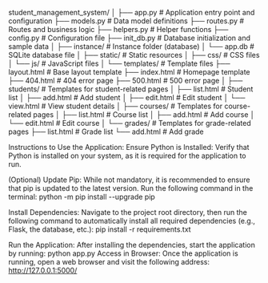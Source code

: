
student_management_system/
│
├── app.py                  # Application entry point and configuration
├── models.py               # Data model definitions
├── routes.py               # Routes and business logic
├── helpers.py              # Helper functions
├── config.py               # Configuration file
├── init_db.py              # Database initialization and sample data
│
├── instance/               # Instance folder (database)
│   └── app.db              # SQLite database file
│
├── static/                 # Static resources
│   ├── css/                # CSS files
│   └── js/                 # JavaScript files
│
└── templates/              # Template files
    ├── layout.html         # Base layout template
    ├── index.html          # Homepage template
    ├── 404.html            # 404 error page
    ├── 500.html            # 500 error page
    │
    ├── students/           # Templates for student-related pages
    │   ├── list.html       # Student list
    │   ├── add.html        # Add student
    │   ├── edit.html       # Edit student
    │   └── view.html       # View student details
    │
    ├── courses/            # Templates for course-related pages
    │   ├── list.html       # Course list
    │   ├── add.html        # Add course
    │   └── edit.html       # Edit course
    │
    └── grades/             # Templates for grade-related pages
        ├── list.html       # Grade list
        └── add.html        # Add grade

Instructions to Use the Application:
Ensure Python is Installed:
Verify that Python is installed on your system, as it is required for the application to run.

(Optional) Update Pip:
While not mandatory, it is recommended to ensure that pip is updated to the latest version. Run the following command in the terminal:
python -m pip install --upgrade pip

Install Dependencies:
Navigate to the project root directory, then run the following command to automatically install all required dependencies (e.g., Flask, the database, etc.):
pip install -r requirements.txt

Run the Application:
After installing the dependencies, start the application by running:
python app.py
Access in Browser:
Once the application is running, open a web browser and visit the following address:
http://127.0.0.1:5000/
